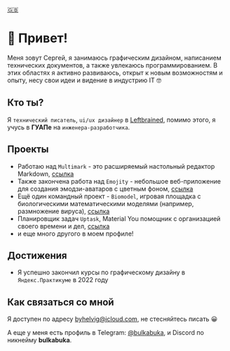 [🇬🇧](README-en.md)

# :wave: Привет!

Меня зовут Сергей, я занимаюсь графическим дизайном, написанием технических документов, а также увлекаюсь программированием. В этих областях я активно развиваюсь, открыт к новым возможностям и опыту, несу свои идеи и видение в индустрию IT :nerd_face:

## Кто ты?

Я `технический писатель`, `ui/ux дизайнер` в [Leftbrained](https://www.leftbrained.space/), помимо этого, я учусь в **ГУАПе** на `инженера-разработчика`.

## Проекты

* Работаю над `Multimark` - это расширяемый настольный редактор Markdown, [ссылка](https://github.com/Leftbrained-Inc/multimark)
* Также закончена работа над `Emojity` - небольшое веб-приложение для создания эмодзи-аватаров с цветным фоном, [ссылка](https://github.com/bulkabuka/Emojity)
* Ещё один командный проект - `Biomodel`, игровая площадка с биологическими математическими моделями (например, размножение вируса), [ссылка](https://github.com/bulkabuka/Biomodel)
* Планировщик задач `Uptask`, Material You помощник с организацией своего времени и дел, [ссылка](https://github.com/bulkabuka/uptask)
* и еще много другого в моем профиле!

## Достижения

* Я успешно закончил курсы по графическому дизайну в `Яндекс.Практикуме` в 2022 году

## Как связаться со мной

Я доступен по адресу byhelvig@icloud.com, не стесняйтесь писать :grinning:

А еще у меня есть профиль в Telegram: [@bulkabuka](bulkabuka.t.me), и Discord по никнейму **bulkabuka**.
